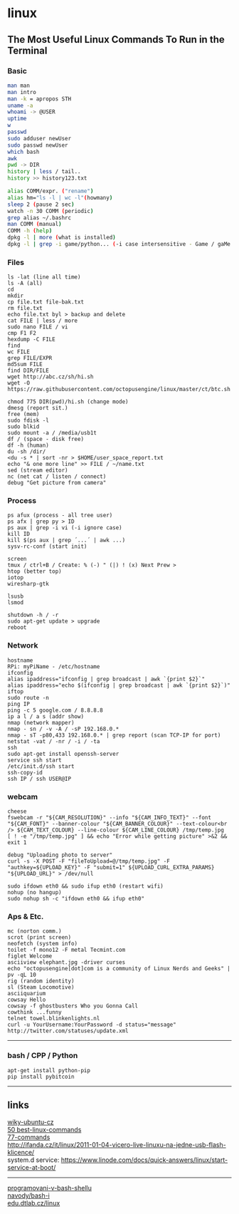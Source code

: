 # linux

## The Most Useful Linux Commands To Run in the Terminal

### Basic

```bash
man man
man intro
man -k = apropos STH
uname -a
whoami -> @USER
uptime
w
passwd
sudo adduser newUser
sudo passwd newUser
which bash
awk
pwd -> DIR
history | less / tail..
history >> history123.txt

alias COMM/expr. ("rename")
alias hm="ls -l | wc -l"(howmany)
sleep 2 (pause 2 sec)
watch -n 30 COMM (periodic)
grep alias ~/.bashrc
man COMM (manual)
COMM -h (help)
dpkg -l | more (what is installed)
dpkg -l | grep -i game/python... (-i case intersensitive - Game / gaMe..)
```

### Files

```
ls -lat (line all time)
ls -A (all)
cd
mkdir
cp file.txt file-bak.txt
rm file.txt
echo file.txt byl > backup and delete
cat FILE | less / more
sudo nano FILE / vi
cmp F1 F2
hexdump -C FILE
find
wc FILE
grep FILE/EXPR
md5sum FILE
find DIR/FILE
wget http://abc.cz/sh/hi.sh
wget -O https://raw.githubusercontent.com/octopusengine/linux/master/ct/btc.sh

chmod 775 DIR(pwd)/hi.sh (change mode)
dmesg (report sit.)
free (mem)
sudo fdisk -l
sudo blkid
sudo mount -a / /media/usb1t
df / (space - disk free)
df -h (human)
du -sh /dir/
<du -s * | sort -nr > $HOME/user_space_report.txt
echo "& one more line" >> FILE / ~/name.txt
sed (stream editor)
nc (net cat / listen / connect)
debug "Get picture from camera"
```

### Process
```
ps afux (process - all tree user)
ps afx | grep py > ID
ps aux | grep -i vi (-i ignore case)
kill ID
kill $(ps aux | grep ´...´ | awk ...)
sysv-rc-conf (start init)

screen
tmux / ctrl+B / Create: % (-) " (|) ! (x) Next Prew >
htop (better top)
iotop
wiresharp-gtk

lsusb
lsmod

shutdown -h / -r
sudo apt-get update > upgrade
reboot
```

### Network
```
hostname
RPi: myPiName - /etc/hostname
ifconfig
alias ipaddress="ifconfig | grep broadcast | awk `{print $2}`" 
alias ipaddress="echo $(ifconfig | grep broadcast | awk `{print $2}`)" 
iftop
sudo route -n
ping IP
ping -c 5 google.com / 8.8.8.8
ip a l / a s (addr show)
nmap (network mapper)
nmap - sn / -v -A / -sP 192.168.0.*
nmap - sT -p80,433 192.168.0.* | grep report (scan TCP-IP for port)
netstat -vat / -nr / -i / -ta
ssh
sudo apt-get install openssh-server
service ssh start
/etc/init.d/ssh start
ssh-copy-id
ssh IP / ssh USER@IP
```

### webcam
```
cheese
fswebcam -r "${CAM_RESOLUTION}" --info "${CAM_INFO_TEXT}" --font "${CAM_FONT}" --banner-colour "${CAM_BANNER_COLOUR}" --text-colour<br /> ${CAM_TEXT_COLOUR} --line-colour ${CAM_LINE_COLOUR} /tmp/temp.jpg
[ ! -e "/tmp/temp.jpg" ] && echo "Error while getting picture" >&2 && exit 1

debug "Uploading photo to server"
curl -s -X POST -F "fileToUpload=@/tmp/temp.jpg" -F "authkey=${UPLOAD_KEY}" -F "submit=1" ${UPLOAD_CURL_EXTRA_PARAMS} "${UPLOAD_URL}" > /dev/null
```

```
sudo ifdown eth0 && sudo ifup eth0 (restart wifi)
nohup (no hangup)
sudo nohup sh -c "ifdown eth0 && ifup eth0"
```

### Aps & Etc.
```
mc (norton comm.)
scrot (print screen)
neofetch (system info)
toilet -f mono12 -F metal Tecmint.com
figlet Welcome
asciiview elephant.jpg -driver curses 
echo "octopusengine[dot]com is a community of Linux Nerds and Geeks" | pv -qL 10
rig (random identity)
sl (Steam Locomotive)
asciiquarium
cowsay Hello
cowsay -f ghostbusters Who you Gonna Call
cowthink ...funny
telnet towel.blinkenlights.nl
curl -u YourUsername:YourPassword -d status="message" http://twitter.com/statuses/update.xml
```

---
### bash / CPP / Python

```
apt-get install python-pip
pip install pybitcoin
```
---

## links

<a href=http://wiki.ubuntu.cz/z%C3%A1kladn%C3%AD_p%C5%99%C3%ADkazy>wiky-ubuntu-cz</a><br />
<a href=https://www.ubuntupit.com/best-linux-commands-to-run-in-the-terminal/>50 best-linux-commands</a><br />
<a href=http://searchdatacenter.techtarget.com/tutorial/77-Linux-commands-and-utilities-youll-actually-use>77-commands</a><br />
http://ifanda.cz/it/linux/2011-01-04-vicero-live-linuxu-na-jedne-usb-flash-klicence/<br />
system.d service: https://www.linode.com/docs/quick-answers/linux/start-service-at-boot/<br />

<hr />

<a href=http://www.root.cz/clanky/programovani-v-bash-shellu/>programovani-v-bash-shellu</a><br />
<a href=http://www.abclinuxu.cz/clanky/navody/bash-i>navody/bash-i</a><br />
<a href=https://edu.dtlab.cz/linux/>edu.dtlab.cz/linux</a><br />


